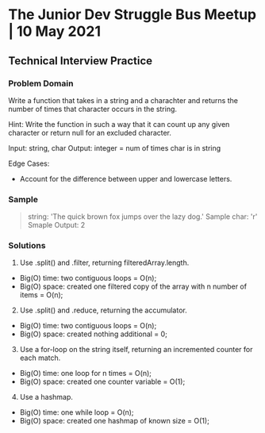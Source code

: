 # The Junior Dev Struggle Bus Meetup | 10 May 2021

## Technical Interview Practice

### Problem Domain
Write a function that takes in a string and a charachter and returns the number of times that character occurs in the string.

Hint: Write the function in such a way that it can count up any given character or return null for an excluded character.

Input: string, char
Output: integer = num of times char is in string

Edge Cases:

- Account for the difference between upper and lowercase letters.

### Sample

> string: 'The quick brown fox jumps over the lazy dog.'
> Sample char: 'r'
> Smaple Output: 2

### Solutions

1. Use .split() and .filter, returning filteredArray.length.

- Big(O) time: two contiguous loops = O(n);
- Big(O) space: created one filtered copy of the array with n number of items = O(n);

2. Use .split() and .reduce, returning the accumulator.

- Big(O) time: two contiguous loops = O(n);
- Big(O) space: created nothing additional = 0;

3. Use a for-loop on the string itself, returning an incremented counter for each match.

- Big(O) time: one loop for n times = O(n);
- Big(O) space: created one counter variable = O(1);

4. Use a hashmap.

- Big(O) time: one while loop = O(n);
- Big(O) space: created one hashmap of known size = O(1);


